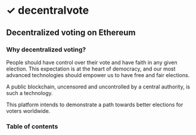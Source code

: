# ✓ decentralvote

## Decentralized voting on Ethereum

### Why decentralized voting?

People should have control over their vote and have faith in any given election. This expectation is at the heart of democracy, and our most advanced technologies should empower us to have free and fair elections.

A public blockchain, uncensored and uncontrolled by a central authority, is such a technology.

This platform intends to demonstrate a path towards better elections for voters worldwide.

### Table of contents
